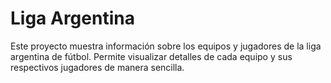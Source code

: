 # Liga Argentina

Este proyecto muestra información sobre los equipos y jugadores de la liga argentina de fútbol. Permite visualizar detalles de cada equipo y sus respectivos jugadores de manera sencilla.